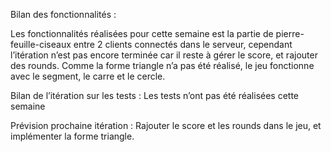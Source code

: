 Bilan des fonctionnalités : 

Les fonctionnalités réalisées pour cette semaine est la partie de pierre-feuille-ciseaux entre 2 clients connectés dans le serveur, cependant l’itération n’est pas encore terminée car il reste à gérer le score, et rajouter des rounds.
Comme la forme triangle n’a pas été réalisé, le jeu fonctionne avec le segment, le carre et le cercle.

Bilan de l’itération sur les tests :
Les tests n’ont pas été réalisées cette semaine

Prévision prochaine itération : 
Rajouter le score et les rounds dans le jeu, et implémenter la forme triangle.
 

                                        
 

